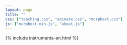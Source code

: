 ```yaml
---
layout: page
title: ""
css: ["teaching.css", "animate.css", "morphext.css"]
js: ["morphext.min.js", "about.js"]
---
```

{% include instruments-en.html %}
